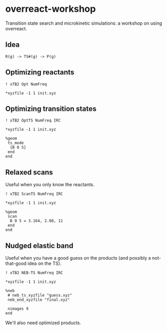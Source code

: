 # overreact-workshop

Transition state search and microkinetic simulations: a workshop on using
overreact.

## Idea

```
R(g) -> TS#(g) -> P(g)
```

## Optimizing reactants

```
! xTB2 Opt NumFreq

*xyzfile -1 1 init.xyz
```

## Optimizing transition states

```
! xTB2 OptTS NumFreq IRC

*xyzfile -1 1 init.xyz

%geom
 ts_mode
  {B 0 5}
 end
end
```

## Relaxed scans

Useful when you only know the reactants.

```
! xTB2 ScanTS NumFreq IRC

*xyzfile -1 1 init.xyz

%geom
 scan
  B 0 5 = 3.164, 2.08, 11
 end
end
```

## Nudged elastic band

Useful when you have a good guess on the products (and possibly a not-that-good
idea on the TS).

```
! xTB2 NEB-TS NumFreq IRC

*xyzfile -1 1 init.xyz

%neb
 # neb_ts_xyzfile "guess.xyz"
 neb_end_xyzfile "final.xyz"

 nimages 9
end
```

We'll also need optimized products.

